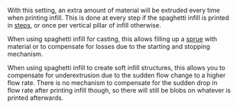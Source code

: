 With this setting, an extra amount of material will be extruded every time when printing infill. This is done at every step if the spaghetti infill is printed in [steps](spaghetti_infill_stepped.md), or once per vertical pillar of infill otherwise.

When using spaghetti infill for casting, this allows filling up a [sprue](https://en.wikipedia.org/wiki/Sprue_\(manufacturing\)) with material or to compensate for losses due to the starting and stopping mechanism.

When using spaghetti infill to create soft infill structures, this allows you to compensate for underextrusion due to the sudden flow change to a higher flow rate. There is no mechanism to compensate for the sudden drop in flow rate after printing infill though, so there will still be blobs on whatever is printed afterwards. 